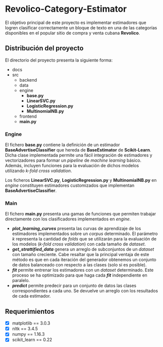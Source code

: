 # Revolico-Category-Estimator

El objetivo principal de este proyecto es implementar estimadores que logren clasificar correctamente un bloque de texto en una de las categorías disponibles en el popular sitio de compra y venta cubana **Revolico**.

## Distribución del proyecto

El directorio del proyecto presenta la siguiente forma:

- docs
- src
  - backend
  - data
  - engine
    * **base.py**
    * **LinearSVC.py**
    * **LogisticRegression.py**
    * **MultinomialNB.py**
  - frontend
  - **main.py**

### Engine

El fichero **base.py** contiene la definición de un estimador **BaseAdvertiseClassifier** que hereda de **BaseEstimator** de **Scikit-Learn**. Dicha clase implementada permite una fácil integración de estimadores y vectorizadores para formar un *pipeline* de *machine learning* básico. Además, incluyen funciones para la evaluación de dichos modelos utilizando *k-fold cross validation*.

Los ficheros **LinearSVC.py**, **LogisticRegression.py** y **MultinomialNB.py** en *engine* constituyen estimadores customizados que implementan **BaseAdvertiseClassifier**.

### Main

El fichero **main.py** presenta una gamas de funciones que permiten trabajar directamente con los clasificadores implementados en *engine*.

- ***plot_learning_curves*** presenta las curvas de aprendizaje de los estimadores implementados sobre un *corpus* determinado. El parámetro *k* representa la cantidad de *folds* que se utilizarán para la evaluación de los modelos (*k-fold cross validation*) con cada tamaño de *dataset*.
- ***get_strattified_data*** genera un arreglo de subconjuntos de un *dataset* con tamaño creciente. Cabe resaltar que la principal ventaja de este método es que en cada iteración del generador obtenemos un conjunto de datos balanceado con respecto a las clases (solo si es posible).
- ***fit*** permite entrenar los estimadores con un *dataset* determinado. Este proceso se ha optimizado para que haga cada ***fit*** independiente en paralelo.
- ***predict*** permite predecir para un conjunto de datos las clases correspondientes a cada uno. Se devuelve un arreglo con los resultados de cada estimador.

## Requerimientos

- [x] matplotlib == 3.0.3
- [x] nltk == 3.4.5
- [x] numpy == 1.16.3
- [x] scikit_learn == 0.22
